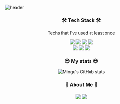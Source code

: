 ![header](https://capsule-render.vercel.app/api?type=Waving&color=gradient&height=250&section=header&text=Mingu's%20GitHub&fontSize=70&animation=scaleIn)

<div align='center'>
  <h3>🛠️ Tech Stack 🛠️</h3>
  <p>Techs that I've used at least once</p>
  <img src="https://img.shields.io/badge/HTML5-E34F26?style=flat-square&logo=HTML5&logoColor=white"/>
  <img src="https://img.shields.io/badge/CSS3-1572B6?style=flat-square&logo=CSS3&logoColor=white"/>
  <img src="https://img.shields.io/badge/JavaScript-F7DF1E?style=flat-square&logo=JavaScript&logoColor=white"/>
  <img src="https://img.shields.io/badge/React-61DAFB?style=flat-square&logo=React&logoColor=white"/>
  </br>
  
  <img src="https://img.shields.io/badge/Java-007396?style=flat-square&logo=Java&logoColor=white"/>
  <img src="https://img.shields.io/badge/C-A8B9CC?style=flat-square&logo=C&logoColor=white"/>
  <img src="https://img.shields.io/badge/Swift-FA7343?style=flat-square&logo=Swift&logoColor=white"/>
  <br>
  <h3>😎 My stats 😎</h3>
  
  ![Mingu's GitHub stats](https://github-readme-stats.vercel.app/api?username=kangmingu01&show_icons=true&hide=contribs,prs&theme=tokyonight )
  <br>
  
  <h3>🧸 About Me 🧸<h3>
  <a href="https://velog.io/@jkang4531"><img src="https://img.shields.io/badge/Velog-1DBF73?style=flat-square&logo=Vimeo&logoColor=white"/></a>
  <a href="https://www.instagram.com/Kang.__.mingu"><img src="https://img.shields.io/badge/Instagram-E4405F?style=flat-square&logo=Instagram&logoColor=white"/></a>

</div>
